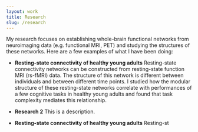 ```yaml
---
layout: work
title: Research
slug: /research
---
```

My research focuses on establishing whole-brain functional networks from
neuroimaging data (e.g. functional MRI, PET) and studying the structures of these networks.
Here are a few examples of what I have been doing:

  - **Resting-state connectivity of healthy young adults**
    Resting-state connectivity networks can be constructed from resting-state function MRI (rs-fMRI) data. The structure of this network
    is different between individuals and between different time points. I studied how the modular structure of these resting-state networks correlate with
    performances of a few cognitive tasks in healthy young adults and found that task complexity mediates this relationship.
  
  - **Research 2**
    This is a description.
      
  - **Resting-state connectivity of healthy young adults**
    Resting-st

<br />
<br />
